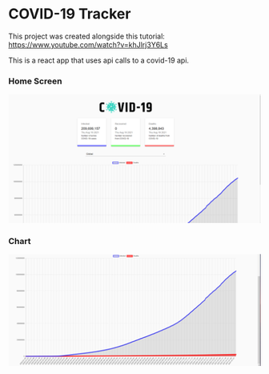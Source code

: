 # COVID-19 Tracker
This project was created alongside this tutorial: https://www.youtube.com/watch?v=khJlrj3Y6Ls

This is a react app that uses api calls to a covid-19 api. 




### Home Screen
![alt text](https://github.com/nickswink/Covid-19-Tracker/blob/master/home.PNG)

### Chart
![alt text](https://github.com/nickswink/Covid-19-Tracker/blob/master/chart.PNG)
